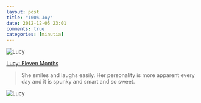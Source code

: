 ```yaml
---
layout: post
title: "100% Joy"
date: 2012-12-05 23:01
comments: true
categories: [minutia]
---
```


![Lucy](http://farm9.staticflickr.com/8201/8242509527_068f6c3293.jpg)

[Lucy: Eleven Months](http://carissabyers.blogspot.com/2012/12/lucy-eleven-months.html)

> She smiles and laughs easily. Her personality is more apparent every day and it is spunky and smart and so sweet. 

![Lucy](http://farm9.staticflickr.com/8342/8243575126_983cef70b8.jpg)